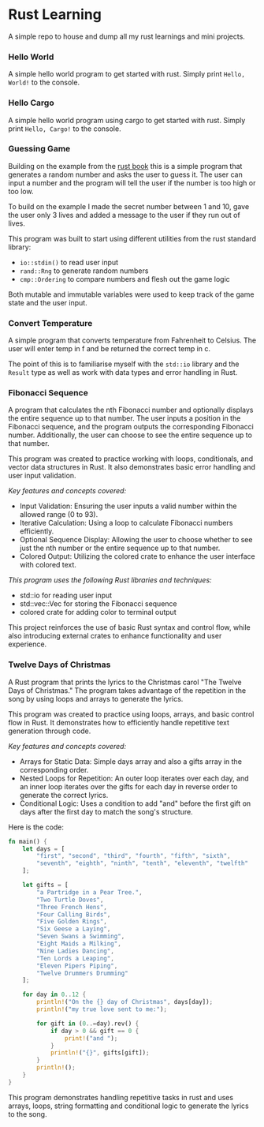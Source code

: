 # Rust Learning

A simple repo to house and dump all my rust learnings and mini projects.

### Hello World

A simple hello world program to get started with rust. Simply print `Hello, World!` to the console.

### Hello Cargo

A simple hello world program using cargo to get started with rust. Simply print `Hello, Cargo!` to the console.

### Guessing Game

Building on the example from the [rust book](https://doc.rust-lang.org/book/ch02-00-guessing-game-tutorial.html) this is a simple program that generates a random number and asks the user to guess it. The user can input a number and the program will tell the user if the number is too high or too low.

To build on the example I made the secret number between 1 and 10, gave the user only 3 lives and added a message to the user if they run out of lives.

This program was built to start using different utilities from the rust standard library:

- `io::stdin()` to read user input
- `rand::Rng` to generate random numbers
- `cmp::Ordering` to compare numbers and flesh out the game logic

Both mutable and immutable variables were used to keep track of the game state and the user input.

### Convert Temperature

A simple program that converts temperature from Fahrenheit to Celsius. The user will enter temp in f and be returned the correct temp in c.

The point of this is to familiarise myself with the `std::io` library and the `Result` type as well as work with data types and error handling in Rust.

### Fibonacci Sequence

A program that calculates the nth Fibonacci number and optionally displays the entire sequence up to that number. The user inputs a position in the Fibonacci sequence, and the program outputs the corresponding Fibonacci number. Additionally, the user can choose to see the entire sequence up to that number.

This program was created to practice working with loops, conditionals, and vector data structures in Rust. It also demonstrates basic error handling and user input validation.

*Key features and concepts covered:*

- Input Validation: Ensuring the user inputs a valid number within the allowed range (0 to 93).
- Iterative Calculation: Using a loop to calculate Fibonacci numbers efficiently.
- Optional Sequence Display: Allowing the user to choose whether to see just the nth number or the entire sequence up to that number.
- Colored Output: Utilizing the colored crate to enhance the user interface with colored text.


*This program uses the following Rust libraries and techniques:*

- std::io for reading user input
- std::vec::Vec for storing the Fibonacci sequence
- colored crate for adding color to terminal output

This project reinforces the use of basic Rust syntax and control flow, while also introducing external crates to enhance functionality and user experience.

### Twelve Days of Christmas

A Rust program that prints the lyrics to the Christmas carol "The Twelve Days of Christmas." The program takes advantage of the repetition in the song by using loops and arrays to generate the lyrics.

This program was created to practice using loops, arrays, and basic control flow in Rust. It demonstrates how to efficiently handle repetitive text generation through code.

*Key features and concepts covered:*

- Arrays for Static Data: Simple days array and also a gifts array in the corresponding order.
- Nested Loops for Repetition: An outer loop iterates over each day, and an inner loop iterates over the gifts for each day in reverse order to generate the correct lyrics.
- Conditional Logic: Uses a condition to add "and" before the first gift on days after the first day to match the song's structure.

Here is the code:

```rust
fn main() {
    let days = [
        "first", "second", "third", "fourth", "fifth", "sixth",
        "seventh", "eighth", "ninth", "tenth", "eleventh", "twelfth"
    ];

    let gifts = [
        "a Partridge in a Pear Tree.",
        "Two Turtle Doves",
        "Three French Hens",
        "Four Calling Birds",
        "Five Golden Rings",
        "Six Geese a Laying",
        "Seven Swans a Swimming",
        "Eight Maids a Milking",
        "Nine Ladies Dancing",
        "Ten Lords a Leaping",
        "Eleven Pipers Piping",
        "Twelve Drummers Drumming"
    ];

    for day in 0..12 {
        println!("On the {} day of Christmas", days[day]);
        println!("my true love sent to me:");

        for gift in (0..=day).rev() {
            if day > 0 && gift == 0 {
                print!("and ");
            }
            println!("{}", gifts[gift]);
        }
        println!();
    }
}
```

This program demonstrates handling repetitive tasks in rust and uses arrays, loops, string formatting and conditional logic to generate the lyrics to the song.
